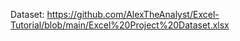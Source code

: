 Dataset: https://github.com/AlexTheAnalyst/Excel-Tutorial/blob/main/Excel%20Project%20Dataset.xlsx

